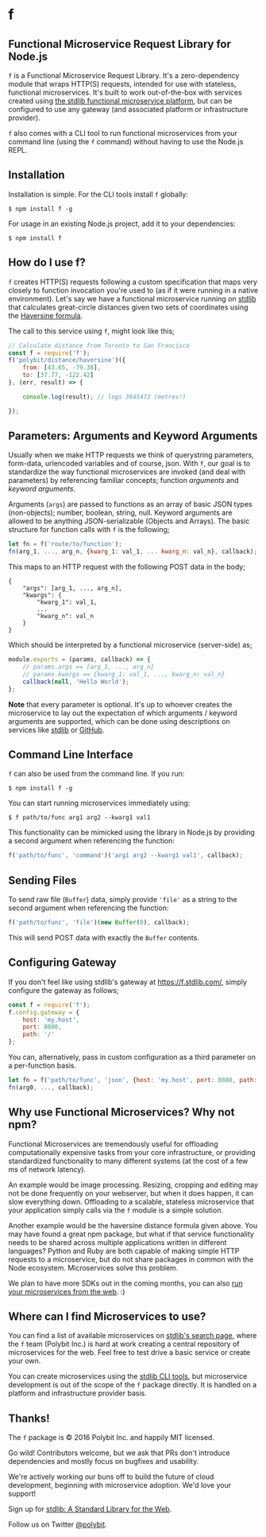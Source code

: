 # f
## Functional Microservice Request Library for Node.js

`f` is a Functional Microservice Request Library. It's a zero-dependency module
that wraps HTTP(S) requests, intended for use with stateless, functional
microservices. It's built to work out-of-the-box with services created using
[the stdlib functional microservice platform](https://stdlib.com), but can be
configured to use any gateway (and associated platform or infrastructure provider).

`f` also comes with a CLI tool to run functional microservices from your command
line (using the `f` command) without having to use the Node.js REPL.

## Installation

Installation is simple. For the CLI tools install `f` globally:

```
$ npm install f -g
```

For usage in an existing Node.js project, add it to your dependencies:

```
$ npm install f
```

## How do I use f?

`f` creates HTTP(S) requests following a custom specification that maps very
closely to function invocation you're used to (as if it were running in a
	native environment). Let's say we have a functional microservice running on
	[stdlib](https://stdlib.com) that calculates great-circle distances given
	two sets of coordinates using the [Haversine formula](https://en.wikipedia.org/wiki/Haversine_formula).

The call to this service using `f`, might look like this;

```javascript
// Calculate distance from Toronto to San Francisco
const f = require('f');
f('polybit/distance/haversine')({
	from: [43.65, -79.38],
	to: [37.77, -122.42]
}, (err, result) => {

	console.log(result); // logs 3645473 (metres!)

});
```

## Parameters: Arguments and Keyword Arguments

Usually when we make HTTP requests we think of querystring parameters, form-data,
urlencoded variables and of course, json. With `f`, our goal is to standardize
the way functional microservices are invoked (and deal with parameters) by
referencing familiar concepts; function *arguments* and *keyword arguments*.

Arguments (`args`) are passed to functions as an array of basic JSON types
(non-objects); number, boolean, string, null. Keyword arguments are allowed to
be anything JSON-serializable (Objects and Arrays). The basic structure for
function calls with `f` is the following;

```javascript
let fn = f('route/to/function');
fn(arg_1, ..., arg_n, {kwarg_1: val_1, ... kwarg_n: val_n}, callback);
```

This maps to an HTTP request with the following POST data in the body;

```
{
	"args": [arg_1, ..., arg_n],
	"kwargs": {
		"kwarg_1": val_1,
		...
		"kwarg_n": val_n
	}
}
```

Which should be interpreted by a functional microservice (server-side) as;

```javascript
module.exports = (params, callback) => {
	// params.args == [arg_1, ..., arg_n]
	// params.kwargs == {kwarg_1: val_1, ..., kwarg_n: val_n}
	callback(null, 'Hello World');
};
```

**Note** that every parameter is optional. It's up to whoever creates the
microservice to lay out the expectation of which arguments / keyword arguments
are supported, which can be done using descriptions on services like
[stdlib](https://stdlib.com) or [GitHub](https://github.com).

## Command Line Interface

`f` can also be used from the command line. If you run:

```shell
$ npm install f -g
```

You can start running microservices immediately using:

```shell
$ f path/to/func arg1 arg2 --kwarg1 val1
```

This functionality can be mimicked using the library in Node.js by
providing a second argument when referencing the function:

```javascript
f('path/to/func', 'command')('arg1 arg2 --kwarg1 val1', callback);
```

## Sending Files

To send raw file (`Buffer`) data, simply provide `'file'` as a string to the
second argument when referencing the function:

```javascript
f('path/to/func', 'file')(new Buffer(0), callback);
```

This will send POST data with exactly the `Buffer` contents.

## Configuring Gateway

If you don't feel like using stdlib's gateway at https://f.stdlib.com/, simply
configure the gateway as follows;

```javascript
const f = require('f');
f.config.gateway = {
	host: 'my.host',
	port: 8080,
	path: '/'
};
```

You can, alternatively, pass in custom configuration as a third parameter on a
per-function basis.

```javascript
let fn = f('path/to/func', 'json', {host: 'my.host', port: 8080, path: '/'});
fn(arg0, ..., callback);
```

## Why use Functional Microservices? Why not npm?

Functional Microservices are tremendously useful for offloading computationally
expensive tasks from your core infrastructure, or providing standardized
functionality to many different systems (at the cost of a few ms of network latency).

An example would be image processing. Resizing, cropping and editing may not be
done frequently on your webserver, but when it does happen, it can slow everything
down. Offloading to a scalable, stateless microservice that your application simply
calls via the `f` module is a simple solution.

Another example would be the haversine distance formula given above. You may
have found a great npm package, but what if that service functionality needs
to be shared across multiple applications written in different languages? Python
and Ruby are both capable of making simple HTTP requests to a microservice, but
do not share packages in common with the Node ecosystem. Microservices solve
this problem.

We plan to have more SDKs out in the coming months, you can also [run your microservices from the web](https://github.com/poly/f-web). :)

## Where can I find Microservices to use?

You can find a list of available microservices on [stdlib's search page](https://stdlib.com/search),
where the `f` team (Polybit Inc.) is hard at work creating a central repository
of microservices for the web. Feel free to test drive a basic service or create
your own.

You can create microservices using the [stdlib CLI tools](https://github.com/poly/stdlib),
but microservice development is out of the scope of the `f`
package directly. It is handled on a platform and infrastructure provider basis.

## Thanks!

The `f` package is &copy; 2016 Polybit Inc. and happily MIT licensed.

Go wild! Contributors welcome, but we ask that PRs don't introduce
dependencies and mostly focus on bugfixes and usability.

We're actively working our buns off to build the future of cloud development,
beginning with microservice adoption. We'd love your support!

Sign up for [stdlib: A Standard Library for the Web](https://stdlib.com).

Follow us on Twitter [@polybit](https://twitter.com/polybit).

